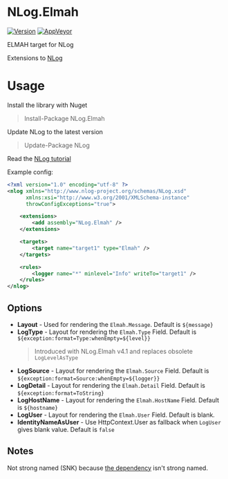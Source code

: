 # NLog.Elmah
[![Version](https://badge.fury.io/nu/NLog.ELMAH.svg)](https://www.nuget.org/packages/NLog.ELMAH)
[![AppVeyor](https://img.shields.io/appveyor/ci/nlog/nlog-Elmah/master.svg)](https://ci.appveyor.com/project/nlog/nlog-Elmah/branch/master)

ELMAH target for NLog

Extensions to [NLog](https://github.com/NLog/NLog/)

# Usage

Install the library with Nuget

>  Install-Package NLog.Elmah 

Update NLog to the latest version

> Update-Package NLog

Read the  [NLog tutorial](https://github.com/NLog/NLog/wiki/Tutorial)

Example config:

```xml
<?xml version="1.0" encoding="utf-8" ?>
<nlog xmlns="http://www.nlog-project.org/schemas/NLog.xsd"
      xmlns:xsi="http://www.w3.org/2001/XMLSchema-instance"
      throwConfigExceptions="true">

    <extensions>
        <add assembly="NLog.Elmah" />
    </extensions>

    <targets>
        <target name="target1" type="Elmah" />
    </targets>

    <rules>
        <logger name="*" minlevel="Info" writeTo="target1" />
    </rules>
</nlog>
```

## Options
- **Layout** - Used for rendering the `Elmah.Message`. Default is `${message}`
- **LogType** - Layout for rendering the `Elmah.Type` Field. Default is `${exception:format=Type:whenEmpty=${level}}`
  > Introduced with NLog.Elmah v4.1 and replaces obsolete `LogLevelAsType`
- **LogSource** - Layout for rendering the `Elmah.Source` Field. Default is `${exception:format=Source:whenEmpty=${logger}}`
- **LogDetail** - Layout for rendering the `Elmah.Detail` Field. Default is `${exception:format=ToString}`
- **LogHostName** - Layout for rendering the `Elmah.HostName` Field. Default is `${hostname}`
- **LogUser** - Layout for rendering the `Elmah.User` Field. Default is blank.
- **IdentityNameAsUser** - Use HttpContext.User as fallback when `LogUser` gives blank value. Default is `false`

## Notes
Not strong named (SNK) because [the dependency](https://www.nuget.org/packages/elmah.corelibrary/) isn't strong named.   
